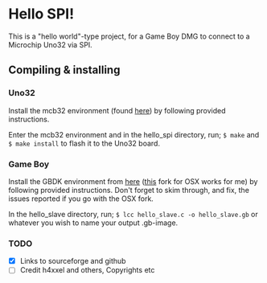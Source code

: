# Hello SPI!

This is a "hello world"-type project, for a Game Boy DMG to connect to a Microchip Uno32 via SPI.

## Compiling & installing

### Uno32

Install the mcb32 environment (found [here](https://github.com/is1200-example-projects/mcb32tools/releases/)) by following provided instructions.

Enter the mcb32 environment and in the hello\_spi directory, run;
`$ make` and `$ make install` to flash it to the Uno32 board.

### Game Boy

Install the GBDK environment from [here](https://sourceforge.net/projects/gbdk/files/) ([this](http://sourceforge.net/projects/gbdk
) fork for OSX works for me) by following provided instructions.
Don't forget to skim through, and fix, the issues reported if you go with the OSX fork.

In the hello\_slave directory, run;
`$ lcc hello_slave.c -o hello_slave.gb`
or whatever you wish to name your output .gb-image.


### TODO

- [x] Links to sourceforge and github
- [ ] Credit h4xxel and others, Copyrights etc

